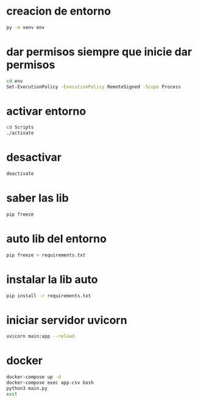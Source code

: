 # creacion de entorno
```sh
py -m venv env
```
# dar permisos siempre que inicie dar permisos
```sh
cd env
Set-ExecutionPolicy -ExecutionPolicy RemoteSigned -Scope Process
```
# activar entorno
```sh
cd Scripts
./activate
```
# desactivar
```sh
deactivate
```
# saber las lib
```sh
pip freeze
```
# auto lib del entorno
```sh
pip freeze > requirements.txt 
```
# instalar la lib auto
```sh
pip install -r requirements.txt
```
# iniciar servidor uvicorn
```sh
uvicorn main:app --reload
```
# docker
```sh
docker-compose up -d
docker-compose exec app-csv bash
python3 main.py
exit
```

